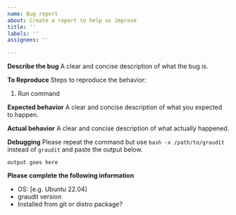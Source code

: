 ```yaml
---
name: Bug report
about: Create a report to help us improve
title: ''
labels: ''
assignees: ''

---
```


**Describe the bug**
A clear and concise description of what the bug is.

**To Reproduce**
Steps to reproduce the behavior:
1. Run command

**Expected behavior**
A clear and concise description of what you expected to happen.

**Actual behavior**
A clear and concise description of what actually happened.

**Debugging**
Please repeat the command but use `bash -x /path/to/graudit` instead of `graudit` and paste the output below.
```
output goes here
```

**Please complete the following information**
 - OS: [e.g. Ubuntu 22.04]
 - graudit version
 - Installed from git or distro package?
